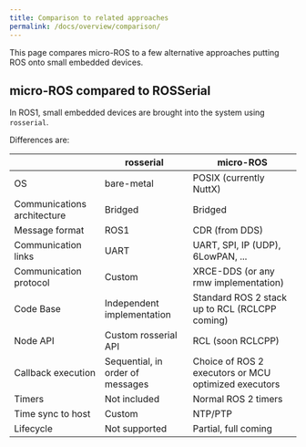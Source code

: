 ```yaml
---
title: Comparison to related approaches
permalink: /docs/overview/comparison/
---
```


This page compares micro-ROS to a few alternative approaches putting ROS onto small embedded devices.

## micro-ROS compared to ROSSerial

In ROS1, small embedded devices are brought into the system using `rosserial`.

Differences are:

|  | rosserial | micro-ROS |
|-------|-----------|-----------|
| OS | bare-metal | POSIX (currently NuttX) |
| Communications architecture | Bridged | Bridged |
| Message format | ROS1 | CDR (from DDS) |
| Communication links | UART | UART, SPI, IP (UDP), 6LowPAN, ... |
| Communication protocol | Custom | XRCE-DDS (or any rmw implementation) |
| Code Base | Independent implementation | Standard ROS 2 stack up to RCL (RCLCPP coming) |
| Node API | Custom rosserial API | RCL (soon RCLCPP) |
| Callback execution | Sequential, in order of messages | Choice of ROS 2 executors or MCU optimized executors |
| Timers | Not included | Normal ROS 2 timers |
| Time sync to host | Custom | NTP/PTP |
| Lifecycle | Not supported | Partial, full coming |
